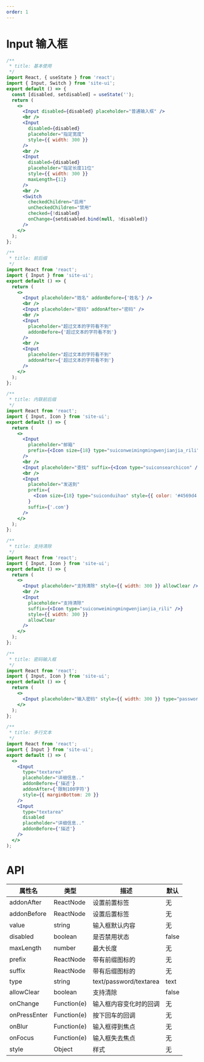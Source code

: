 ```yaml
---
order: 1
---
```


# Input 输入框

```jsx
/**
 * title: 基本使用
 */
import React, { useState } from 'react';
import { Input, Switch } from 'site-ui';
export default () => {
  const [disabled, setdisabled] = useState('');
  return (
    <>
      <Input disabled={disabled} placeholder="普通输入框" />
      <br />
      <Input
        disabled={disabled}
        placeholder="指定宽度"
        style={{ width: 300 }}
      />
      <br />
      <Input
        disabled={disabled}
        placeholder="指定长度11位"
        style={{ width: 300 }}
        maxLength={11}
      />
      <br />
      <Switch
        checkedChildren="启用"
        unCheckedChildren="禁用"
        checked={!disabled}
        onChange={setdisabled.bind(null, !disabled)}
      />
    </>
  );
};
```

```jsx
/**
 * title: 前后缀
 */
import React from 'react';
import { Input } from 'site-ui';
export default () => {
  return (
    <>
      <Input placeholder="姓名" addonBefore={'姓名'} />
      <br />
      <Input placeholder="密码" addonAfter="密码" />
      <br />
      <Input
        placeholder="超过文本的字符看不到"
        addonBefore={'超过文本的字符看不到'}
      />
      <br />
      <Input
        placeholder="超过文本的字符看不到"
        addonAfter={'超过文本的字符看不到'}
      />
    </>
  );
};
```

```jsx
/**
 * title: 内联前后缀
 */
import React from 'react';
import { Input, Icon } from 'site-ui';
export default () => {
  return (
    <>
      <Input
        placeholder="邮箱"
        prefix={<Icon size={18} type="suiconweimingmingwenjianjia_rili" />}
      />
      <br />
      <Input placeholder="查找" suffix={<Icon type="suiconsearchicon" />} />
      <br />
      <Input
        placeholder="发送到"
        prefix={
          <Icon size={18} type="suiconduihao" style={{ color: '#4569d4' }} />
        }
        suffix={'.com'}
      />
    </>
  );
};
```

```jsx
/**
 * title: 支持清除
 */
import React from 'react';
import { Input, Icon } from 'site-ui';
export default () => {
  return (
    <>
      <Input placeholder="支持清除" style={{ width: 300 }} allowClear />
      <br />
      <Input
        placeholder="支持清除"
        suffix={<Icon type="suiconweimingmingwenjianjia_rili" />}
        style={{ width: 300 }}
        allowClear
      />
    </>
  );
};
```

```jsx
/**
 * title: 密码输入框
 */
import React from 'react';
import { Input, Icon } from 'site-ui';
export default () => {
  return (
    <>
      <Input placeholder="输入密码" style={{ width: 300 }} type="password" />
    </>
  );
};
```

```jsx
/**
 * title: 多行文本
 */
import React from 'react';
import { Input } from 'site-ui';
export default () => (
  <>
    <Input
      type="textarea"
      placeholder="详细信息.."
      addonBefore={'描述'}
      addonAfter={'限制100字符'}
      style={{ marginBottom: 20 }}
    />
    <Input
      type="textarea"
      disabled
      placeholder="详细信息.."
      addonBefore={'描述'}
    />
  </>
);
```

# API

| **属性名**   | **类型**    | **描述**               | **默认** |
| ------------ | ----------- | ---------------------- | -------- |
| addonAfter   | ReactNode   | 设置前置标签           | 无       |
| addonBefore  | ReactNode   | 设置后置标签           | 无       |
| value        | string      | 输入框默认内容         | 无       |
| disabled     | boolean     | 是否禁用状态           | false    |
| maxLength    | number      | 最大长度               | 无       |
| prefix       | ReactNode   | 带有前缀图标的         | 无       |
| suffix       | ReactNode   | 带有后缀图标的         | 无       |
| type         | string      | text/password/textarea | text     |
| allowClear   | boolean     | 支持清除               | false    |
| onChange     | Function(e) | 输入框内容变化时的回调 | 无       |
| onPressEnter | Function(e) | 按下回车的回调         | 无       |
| onBlur       | Function(e) | 输入框得到焦点         | 无       |
| onFocus      | Function(e) | 输入框失去焦点         | 无       |
| style        | Object      | 样式                   | 无       |
